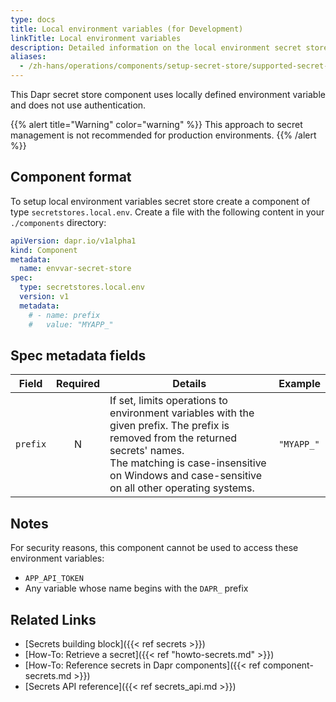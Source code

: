 ```yaml
---
type: docs
title: Local environment variables (for Development)
linkTitle: Local environment variables
description: Detailed information on the local environment secret store component
aliases:
  - /zh-hans/operations/components/setup-secret-store/supported-secret-stores/envvar-secret-store/
---
```


This Dapr secret store component uses locally defined environment variable and does not use authentication.

{{% alert title="Warning" color="warning" %}}
This approach to secret management is not recommended for production environments.
{{% /alert %}}

## Component format

To setup local environment variables secret store create a component of type `secretstores.local.env`. Create a file with the following content in your `./components` directory:

```yaml
apiVersion: dapr.io/v1alpha1
kind: Component
metadata:
  name: envvar-secret-store
spec:
  type: secretstores.local.env
  version: v1
  metadata:
    # - name: prefix
    #   value: "MYAPP_"
```

## Spec metadata fields

| Field    | Required | Details                                                                                                                                                                                                                             | Example    |
| -------- | :------: | ----------------------------------------------------------------------------------------------------------------------------------------------------------------------------------------------------------------------------------- | ---------- |
| `prefix` |     N    | If set, limits operations to environment variables with the given prefix. The prefix is removed from the returned secrets' names.<br>The matching is case-insensitive on Windows and case-sensitive on all other operating systems. | `"MYAPP_"` |

## Notes

For security reasons, this component cannot be used to access these environment variables:

- `APP_API_TOKEN`
- Any variable whose name begins with the `DAPR_` prefix

## Related Links

- [Secrets building block]({{< ref secrets >}})
- [How-To: Retrieve a secret]({{< ref "howto-secrets.md" >}})
- [How-To: Reference secrets in Dapr components]({{< ref component-secrets.md >}})
- [Secrets API reference]({{< ref secrets_api.md >}})
